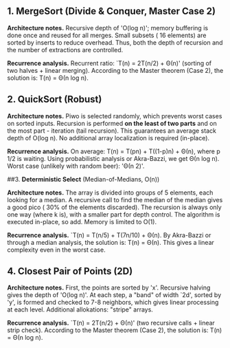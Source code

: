 ## 1. **MergeSort (Divide & Conquer, Master Case 2)**

**Architecture notes.** 
Recursive depth of 'O(log n)'; memory buffering is done once and reused for all merges. Small subsets (  16 elements) are sorted by inserts to reduce overhead. Thus, both the depth of recursion and the number of extractions are controlled.

**Recurrence analysis.** 
Recurrent ratio:
`T(n) = 2T(n/2) + Θ(n)' (sorting of two halves + linear merging).
According to the Master theorem (Case 2), the solution is: T(n) = Θ(n log n).

## 2. **QuickSort (Robust)**

**Architecture notes.**
Piwo is selected randomly, which prevents worst cases on sorted inputs. Recursion is performed **on the least of two parts** and on the most part - iteration (tail recursion). This guarantees an average stack depth of O(log n). No additional array localization is required (in-place).

**Recurrence analysis.** 
On average: T(n) = T(pn) + T((1-p)n) + Θ(n), where p 1/2 is waiting.
Using probabilistic analysis or Akra-Bazzi, we get Θ(n log n).
Worst case (unlikely with random beer): 'Θ(n 2)'.

##3. **Deterministic Select** (Median-of-Medians, O(n))

**Architecture notes.**
The array is divided into groups of 5 elements, each looking for a median. A recursive call to find the median of the median gives a good pico (  30% of the elements discarded). The recursion is always only one way (where k is), with a smaller part for depth control. The algorithm is executed in-place, so add. Memory is limited to O(1).

**Recurrence analysis.**
`T(n) = T(n/5) + T(7n/10) + Θ(n).
By Akra-Bazzi or through a median analysis, the solution is: T(n) = Θ(n).
This gives a linear complexity even in the worst case.

## 4. **Closest Pair of Points (2D)**

**Architecture notes.**
First, the points are sorted by 'x'. Recursive halving gives the depth of 'O(log n)'. At each step, a "band" of width `2d', sorted by 'y', is formed and checked to 7-8 neighbors, which gives linear processing at each level. Additional allokations: "stripe" arrays.

**Recurrence analysis.**
`T(n) = 2T(n/2) + Θ(n)' (two recursive calls + linear strip check).
According to the Master theorem (Case 2), the solution is: T(n) = Θ(n log n).

